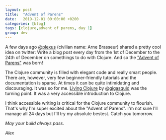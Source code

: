 ```yaml
---
layout: post
title:  "Advent of Parens"
date:   2019-12-01 09:00:00 +0200
categories: [blog]
tags: [clojure,advent of parens, day 1]
group: dev
---
```


A few days ago [@plexus](https://twitter.com/plexus) (civilian name: Arne Brasseur) shared a pretty cool idea on twitter: Write a blog post every day from the 1st of December to the 24th of December on somethings to do with Clojure. And so the ["Advent of Parens"](https://lambdaisland.com/blog/2019-11-25-advent-of-parens) was born!

The Clojure community is filled with elegant code and really smart people. There are, however, very few beginner-friendly tutorials and the documentation is sparse. At times it can be quite intimidating and discouraging. It was so for me. [Living Clojure](http://shop.oreilly.com/product/0636920034292.do?sortby=publicationDate) by [@gigasquid](https://twitter.com/gigasquid) was the turning point. It was a very accessible introduction to Clojure.

I think accessible writing is critical for the Clojure community to flourish. That's why I'm super excited about the "Advent of Parens". I'm not sure I'll manage all 24 days but I'll try my absolute bestest. Catch you tomorrow. 

_May your build always pass._

_Alex_
